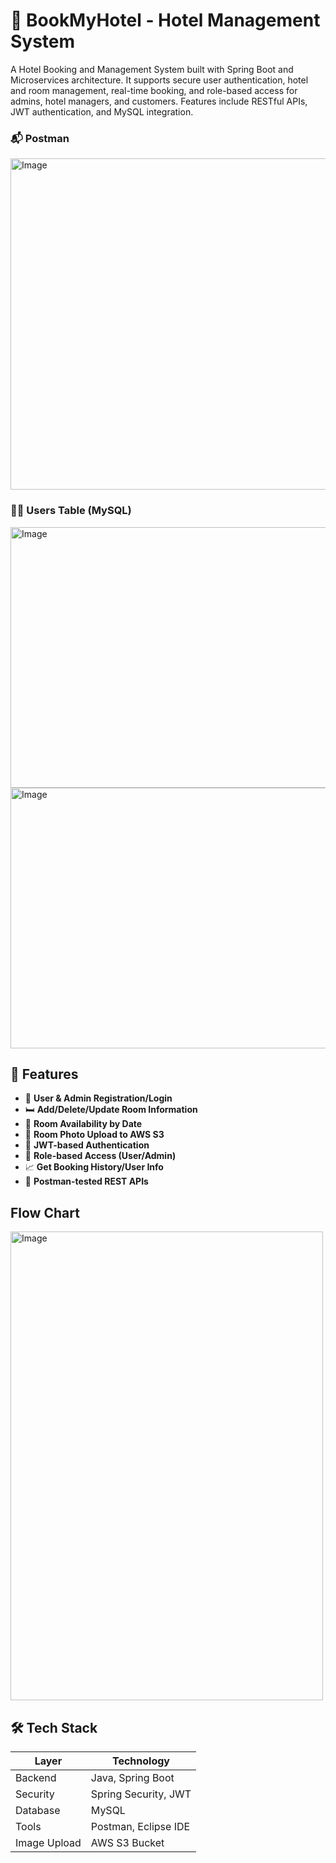 # 🏨 BookMyHotel - Hotel Management System
A Hotel Booking and Management System built with Spring Boot and Microservices architecture. It supports secure user authentication, hotel and room management, real-time booking, and role-based access for admins, hotel managers, and customers. Features include RESTful APIs, JWT authentication, and MySQL integration.


### 📬 Postman
<img width="1000" height="530" alt="Image" src="https://github.com/user-attachments/assets/1f53416d-9bf2-4b89-8c9b-f08acd2f8067" />


### 🧑‍💼 Users Table (MySQL)
<img width="1000" height="417" alt="Image" src="https://github.com/user-attachments/assets/128911a7-44a6-4388-92db-774ae533dd08" />
<img width="1000" height="417" alt="Image" src="https://github.com/user-attachments/assets/a4fc65d5-daa8-4a44-a34f-5415806871c0" />


## 🚀 Features

- 👥 **User & Admin Registration/Login**
- 🛏️ **Add/Delete/Update Room Information**
- 📆 **Room Availability by Date**
- 📂 **Room Photo Upload to AWS S3**
- 📜 **JWT-based Authentication**
- 🔐 **Role-based Access (User/Admin)**
- 📈 **Get Booking History/User Info**
- 🧪 **Postman-tested REST APIs**

## Flow Chart
<img width="500" height="750" alt="Image" src="https://github.com/user-attachments/assets/92f42bca-1dca-46f7-924b-395d48fce7d7" />

## 🛠 Tech Stack

| Layer        | Technology           |
|--------------|----------------------|
| Backend      | Java, Spring Boot    |
| Security     | Spring Security, JWT |
| Database     | MySQL                |
| Tools        | Postman, Eclipse IDE |
| Image Upload | AWS S3 Bucket        |

